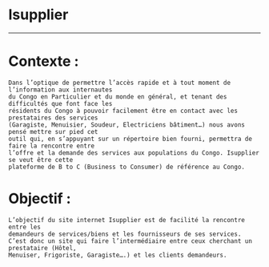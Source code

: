 # Isupplier
---
# Contexte :
    Dans l’optique de permettre l’accès rapide et à tout moment de l’information aux internautes
    du Congo en Particulier et du monde en général, et tenant des difficultés que font face les
    résidents du Congo à pouvoir facilement être en contact avec les prestataires des services
    (Garagiste, Menuisier, Soudeur, Electriciens bâtiment…) nous avons pensé mettre sur pied cet
    outil qui, en s’appuyant sur un répertoire bien fourni, permettra de faire la rencontre entre
    l’offre et la demande des services aux populations du Congo. Isupplier se veut être cette
    plateforme de B to C (Business to Consumer) de référence au Congo.

# Objectif : 
    L’objectif du site internet Isupplier est de facilité la rencontre entre les
    demandeurs de services/biens et les fournisseurs de ses services.
    C’est donc un site qui faire l’intermédiaire entre ceux cherchant un prestataire (Hôtel,
    Menuiser, Frigoriste, Garagiste….) et les clients demandeurs.